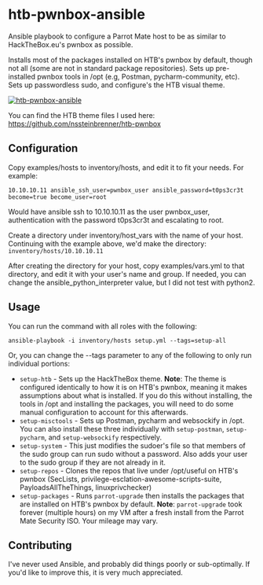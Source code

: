 # htb-pwnbox-ansible

Ansible playbook to configure a Parrot Mate host to be as similar to HackTheBox.eu's pwnbox as possible.

Installs most of the packages installed on HTB's pwnbox by default, though not all (some are not in standard  package repositories). Sets up pre-installed pwnbox tools in /opt (e.g, Postman, pycharm-community, etc). Sets up passwordless sudo, and configure's the HTB visual theme.

[![htb-pwnbox-ansible](https://i.imgur.com/Udsh2Cp.png "htb-pwnbox-ansible")](https://i.imgur.com/Udsh2Cp.png "htb-pwnbox-ansible")

You can find the HTB theme files I used here: https://github.com/nssteinbrenner/htb-pwnbox

## Configuration
Copy examples/hosts to inventory/hosts, and edit it to fit your needs. For example:
```
10.10.10.11 ansible_ssh_user=pwnbox_user ansible_password=t0ps3cr3t become=true become_user=root
```
Would have ansible ssh to 10.10.10.11 as the user pwnbox_user, authentication with the password t0ps3cr3t and escalating to root.

Create a directory under inventory/host_vars with the name of your host. Continuing with the example above, we'd make the directory: `inventory/hosts/10.10.10.11`

After creating the directory for your host, copy examples/vars.yml to that directory, and edit it with your user's name and group. If needed, you can change the ansible_python_interpreter value,  but I did not test with python2.

## Usage
You can run the command with all roles with the following:
```
ansible-playbook -i inventory/hosts setup.yml --tags=setup-all
```

Or, you can change the --tags parameter to any of the following to only run individual portions:
- `setup-htb` - Sets up the HackTheBox theme. **Note**: The theme is configured identically to how it is on HTB's pwnbox, meaning it makes assumptions about what is installed. If you do this without installing, the tools in /opt and installing the packages, you will need to do some manual configuration to account for this afterwards.
- `setup-misctools` - Sets up Postman, pycharm and websockify in /opt. You can also install these three individually with `setup-postman`, `setup-pycharm`, and `setup-websockify` respectively.
- `setup-system` - This just modifies the sudoer's file so that members of the sudo group can run sudo without a password. Also adds your user to the sudo group if they are not already in it.
- `setup-repos` - Clones the repos that live under /opt/useful on HTB's pwnbox (SecLists, privilege-esclation-awesome-scripts-suite, PayloadsAllTheThings, linuxprivchecker)
- `setup-packages` - Runs `parrot-upgrade` then installs the packages that are installed on HTB's pwnbox by default. **Note**: `parrot-upgrade` took forever (multiple hours) on my VM after a fresh install from the Parrot Mate Security ISO. Your mileage may vary.

## Contributing
I've never used Ansible, and probably did things poorly or sub-optimally. If you'd like to improve this, it is very much appreciated.
